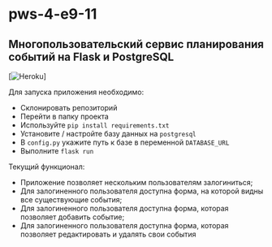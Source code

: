 # pws-4-e9-11
## Многопользовательский сервис планирования событий на Flask и PostgreSQL
[![Heroku](https://pws-4-e9-11.herokuapp.com/?app=heroku-badge)]

Для запуска приложения необходимо:
* Склонировать репозиторий
* Перейти в папку проекта
* Используйте `pip install requirements.txt`
* Установите / настройте базу данных на `postgresql`
* В `config.py` укажите путь к базе в переменной `DATABASE_URL`
* Выполните `flask run`

Текущий функционал:
* Приложение позволяет нескольким пользователям залогиниться;
* Для залогиненного пользователя доступна форма, на которой видны все существующие события;
* Для залогиненного пользователя доступна форма, которая позволяет добавить событие;
* Для залогиненного пользователя доступна форма, которая позволяет редактировать и удалять свои события
